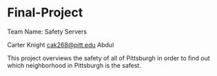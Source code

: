 # Final-Project

Team Name: Safety Servers

Carter Knight   cak268@pitt.edu
Abdul 

This project overviews the safety of all of Pittsburgh in order to find out which neighborhood in Pittsburgh is the safest. 
